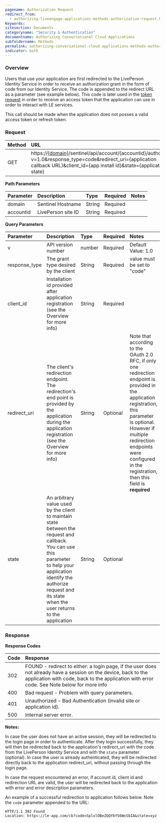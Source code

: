 ```yaml
---
pagename: Authorization Request
redirect_from:
  - authorizing-liveengage-applications-methods-authorization-request.html
Keywords:
sitesection: Documents
categoryname: "Security & Authentication"
documentname: Authorizing Conversational Cloud Applications
subfoldername: Methods
permalink: authorizing-conversational-cloud-applications-methods-authorization-request.html
indicator: both
---
```


### Overview

Users that use your application are first redirected to the LivePerson Identity Service in order to receive an authorization grant in the form of code from our Identity Service. The code is appended to the redirect URL as a parameter (see example below). This code is later used in the [token request](/authorizing-liveengage-applications-methods-token-request.html) in order to receive an access token that the application can use in order to interact with LE services.

This call should be made when the application does not posses a valid access token or refresh token.

### Request

| Method | URL |
| :--- | :--- |
| GET |  https://[{domain}](/agent-domain-domain-api.html)/sentinel/api/account/{accountid}/authorize?v=1.0&response_type=code&redirect_uri={application callback URL}&client_id={app install id}&state={application state} |

**Path Parameters**

| Parameter | Description | Type | Required | Notes |
| :--- | :--- | :--- | :--- | :--- |
| domain | Sentinel Hostname | String | Required |  |
| accountid | LivePerson site ID | String| Required |  |

**Query Parameters**

| Parameter | Description | Type | Required | Notes |
| :--- | :--- | :--- | :--- | :--- |
| v | API version number | number| Required | Default Value: 1.0 |
| response_type | The grant type desired by the client  | String| Required | value must be set to "code" |
| client_id | Installation id provided after application registration (see the Overview for more info)  | String| Required |  |
| redirect_uri | The client's redirection endpoint. The redirection's end point is provided by the application during the application registration (see the Overview for more info)| String| Optional |Note that according to the OAuth 2.0 RFC, if only one redirection endpoint is provided in the application registration, this parameter is optional. However if multiple redirection endpoints were configured in the registration, then this field is **required**|
| state | An arbitrary value used by the client to maintain state between the request and callback. You can use this parameter to help your application identify the authorize request and its state when the user returns to the application | String| Optional |  |

### Response

**Response Codes**

| Code | Response |
| :--- | :--- |
| 302 | FOUND - redirect to either: a login page, if the user does not already have a session on the device, back to the application with code, back to the application with error code. See Note below for more info|
| 400 | Bad request - Problem with query parameters. |
| 401 | Unauthorized - Bad Authentication (invalid site or application id). |
| 500 | Internal server error. |

**Notes:**

In case the user does not have an active session, they will be redirected to the login page in order to authenticate. After they login successfully, they will then be redirected back to the application's redirect_uri with the code from the LivePerson Identity Service and with the `state` parameter (optional). In case the user is already authenticated, they will be redirected directly back to the application redirect_uri, without passing through the login page.

In case the request encountered an error, if account id, client id and redirection URL are valid, the user will be redirected back to the application with error and error description parameters.

An example of a successful redirection to application follows below. Note the `code` parameter appended to the URL:

```http
HTTP/1.1 302 Found
Location: https://le-app.com/cb?code=SplxlOBeZQQYbYS6WxSbIA&state=xyz
```
